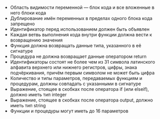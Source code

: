 * Область видимости переменной — блок кода и все вложенные в него блоки кода
* Дублирование имён переменных в пределах одного блока кода запрещено
* Идентификатор перед использованием должен быть объявлен
* Каждая ветвь выполнения кода внутри функции должна вести к возвращению значения
* Функция должна возвращать данные типа, указанного в её сигнатуре
* Процедура не должна возвращает данные оператором return
* Идентификаторы состоят не более чем из 31 символа латинского алфавита верхнего или нижнего регистров, цифры, знака подчёркивания, причём первым символом не может быть цифра
* Количество и типы параметров, передаваемых функциям и процедурам, должны совпадать с указанными в сигнатуре
* Выражение, стоящее в скобках после оператора if (или elseif), должно иметь тип integer
* Выражение, стоящее в скобках после оператора output, должно иметь тип string
* Функции и процедуры могут иметь до 16 параметров
